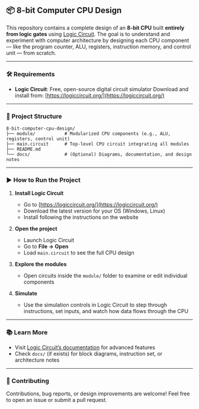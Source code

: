 ## 📦 8-bit Computer CPU Design

This repository contains a complete design of an **8-bit CPU** built **entirely from logic gates** using [Logic Circuit](https://logiccircuit.org/).
The goal is to understand and experiment with computer architecture by designing each CPU component — like the program counter, ALU, registers, instruction memory, and control unit — from scratch.

---

### 🛠 Requirements

* **Logic Circuit**: Free, open-source digital circuit simulator
  Download and install from: [https://logiccircuit.org/](https://logiccircuit.org/)

---

### 📁 Project Structure

```
8-bit-computer-cpu-design/
├── module/           # Modularized CPU components (e.g., ALU, registers, control unit)
├── main.circuit      # Top-level CPU circuit integrating all modules
├── README.md
└── docs/             # (Optional) Diagrams, documentation, and design notes
```

---

### ▶️ How to Run the Project

1. **Install Logic Circuit**

   * Go to [https://logiccircuit.org/](https://logiccircuit.org/)
   * Download the latest version for your OS (Windows, Linux)
   * Install following the instructions on the website

2. **Open the project**

   * Launch Logic Circuit
   * Go to **File → Open**
   * Load `main.circuit` to see the full CPU design

3. **Explore the modules**

   * Open circuits inside the `module/` folder to examine or edit individual components

4. **Simulate**

   * Use the simulation controls in Logic Circuit to step through instructions, set inputs, and watch how data flows through the CPU

---

### 📚 Learn More

* Visit [Logic Circuit’s documentation]([https://logiccircuit.org/docs/](https://www.logiccircuit.org/help.html)) for advanced features
* Check `docs/` (if exists) for block diagrams, instruction set, or architecture notes

---

### 🤝 Contributing

Contributions, bug reports, or design improvements are welcome!
Feel free to open an issue or submit a pull request.

